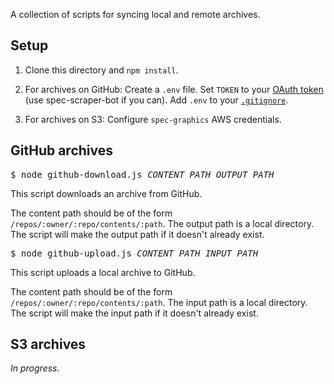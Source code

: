 A collection of scripts for syncing local and remote archives.

## Setup

1. Clone this directory and `npm install`.

2. For archives on GitHub: Create a `.env` file. Set `TOKEN` to your [OAuth token](https://help.github.com/articles/creating-an-access-token-for-command-line-use) (use spec-scraper-bot if you can). Add `.env` to your [`.gitignore`](https://guide.freecodecamp.org/git/gitignore/).

3. For archives on S3: Configure `spec-graphics` AWS credentials.

## GitHub archives

<pre>
$ node github-download.js <var>CONTENT_PATH</var> <var>OUTPUT_PATH</var>
</pre>

This script downloads an archive from GitHub.

The content path should be of the form `/repos/:owner/:repo/contents/:path`. The output path is a local directory. The script will make the output path if it doesn't already exist.

<pre>
$ node github-upload.js <var>CONTENT_PATH</var> <var>INPUT_PATH</var>
</pre>

This script uploads a local archive to GitHub.

The content path should be of the form `/repos/:owner/:repo/contents/:path`. The input path is a local directory. The script will make the input path if it doesn't already exist.

## S3 archives

_In progress._
